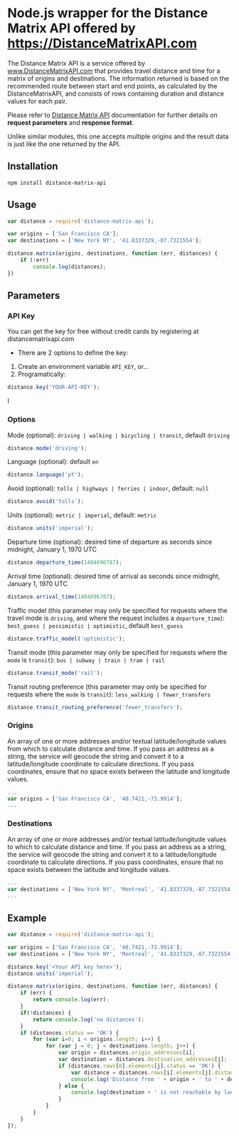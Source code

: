 # Node.js wrapper for the Distance Matrix API offered by https://DistanceMatrixAPI.com

The Distance Matrix API is a service offered by www.DistanceMatrixAPI.com that provides travel distance and time for a matrix of origins and destinations. The information returned is based on the recommended route between start and end points, as calculated by the DistanceMatrixAPI, and consists of rows containing duration and distance values for each pair.

Please refer to [Distance Matrix API](https://distancematrixapi.com/dev) documentation for further details on **request parameters** and **response format**.

Unlike similar modules, this one accepts multiple origins and the result data is just like the one returned by the API.

## Installation

`npm install distance-matrix-api`

## Usage
```javascript
var distance = require('distance-matrix-api');

var origins = ['San Francisco CA'];
var destinations = ['New York NY', '41.8337329,-87.7321554'];

distance.matrix(origins, destinations, function (err, distances) {
    if (!err)
        console.log(distances);
})
```
## Parameters

### API Key

You can get the key for free without credit cards by registering at distancematrixapi.com


* There are 2 options to define the key:  

1. Create an environment variable `API_KEY`, or...  
2. Programatically:
```javascript
distance.key('YOUR-API-KEY');
```

I

### Options

Mode (optional): `driving | walking | bicycling | transit`, default `driving`  

```javascript
distance.mode('driving');
```

Language (optional): default `en`

```javascript
distance.language('pt');
```

Avoid (optional): `tolls | highways | ferries | indoor`, default: `null`

```javascript
distance.avoid('tolls');
```

Units (optional): `metric | imperial`, default: `metric`

```javascript
distance.units('imperial');
```

Departure time (optional): desired time of departure as seconds since midnight, January 1, 1970 UTC

```javascript
distance.departure_time(1404696787);
```

Arrival time (optional): desired time of arrival as seconds since midnight, January 1, 1970 UTC

```javascript
distance.arrival_time(1404696787);
```

Traffic model (this parameter may only be specified for requests where the travel mode is `driving`, and where the request includes a `departure_time`): `best_guess | pessimistic | optimistic`, default `best_guess`

```javascript
distance.traffic_model('optimistic');
```

Transit mode (this parameter may only be specified for requests where the `mode` is `transit`): `bus | subway | train | tram | rail` 

```javascript
distance.transit_mode('rail');
```

Transit routing preference (this parameter may only be specified for requests where the `mode` is `transit`): `less_walking | fewer_transfers`

```javascript
distance.transit_routing_preference('fewer_transfers');
```

### Origins
An array of one or more addresses and/or textual latitude/longitude values from which to calculate distance and time. If you pass an address as a string, the service will geocode the string and convert it to a latitude/longitude coordinate to calculate directions. If you pass coordinates, ensure that no space exists between the latitude and longitude values.
```javascript
...
var origins = ['San Francisco CA', '40.7421,-73.9914'];
...
```
### Destinations
An array of one or more addresses and/or textual latitude/longitude values to which to calculate distance and time. If you pass an address as a string, the service will geocode the string and convert it to a latitude/longitude coordinate to calculate directions. If you pass coordinates, ensure that no space exists between the latitude and longitude values.
```javascript
...
var destinations = ['New York NY', 'Montreal', '41.8337329,-87.7321554', 'Honolulu'];
...
```
## Example

```javascript
var distance = require('distance-matrix-api');

var origins = ['San Francisco CA', '40.7421,-73.9914'];
var destinations = ['New York NY', 'Montreal', '41.8337329,-87.7321554', 'Honolulu'];

distance.key('<Your API key here>');
distance.units('imperial');

distance.matrix(origins, destinations, function (err, distances) {
    if (err) {
        return console.log(err);
    }
    if(!distances) {
        return console.log('no distances');
    }
    if (distances.status == 'OK') {
        for (var i=0; i < origins.length; i++) {
            for (var j = 0; j < destinations.length; j++) {
                var origin = distances.origin_addresses[i];
                var destination = distances.destination_addresses[j];
                if (distances.rows[0].elements[j].status == 'OK') {
                    var distance = distances.rows[i].elements[j].distance.text;
                    console.log('Distance from ' + origin + ' to ' + destination + ' is ' + distance);
                } else {
                    console.log(destination + ' is not reachable by land from ' + origin);
                }
            }
        }
    }
});
```
